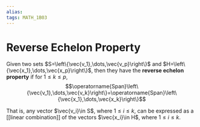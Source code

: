 ```yaml
---
alias:
tags: MATH_1B03
---
```

# Reverse Echelon Property
Given two sets $S=\left\{\vec{v_1},\dots,\vec{v_p}\right\}$ and $H=\left\{\vec{x_1},\dots,\vec{x_p}\right\}$, then they have the **reverse echelon property** if for $1\leq k \leq p$, 
$$\operatorname{Span}\left\{\vec{v_1},\dots,\vec{v_k}\right\}=\operatorname{Span}\left\{\vec{x_1},\dots,\vec{x_k}\right\}$$

That is, any vector $\vec{v_i}\in S$, where $1\leq i \leq k$,  can be expressed as a [[linear combination]] of the vectors $\vec{x_i}\in H$, where $1\leq i \leq k$. 